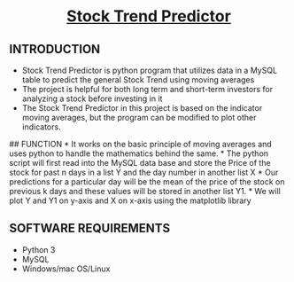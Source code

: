 <h1 align="center"><u> Stock Trend Predictor</u></h1>

<h2>INTRODUCTION</h2>
<ul>
<li>Stock Trend Predictor is python program that utilizes data in a MySQL table to predict the general Stock Trend using moving averages
<li>The project is helpful for both long term and short-term investors for analyzing a stock before investing in it
<li>The Stock Trend Predictor in this project is based on the indicator moving averages, but the program can be modified to plot other indicators.
</ul>
## FUNCTION
*	It works on the basic principle of moving averages and uses python to handle the mathematics behind the same.
*	The python script will first read into the MySQL data base and store the Price of the stock for past n days in a list Y and the day number in another list X
*	Our predictions for a particular day will be the mean of the price of the stock on previous k days and these values will be stored in another list Y1.
*	We will plot Y and Y1 on y-axis and X on x-axis using the matplotlib library

## SOFTWARE REQUIREMENTS
*	Python 3
*	MySQL
*	Windows/mac OS/Linux
